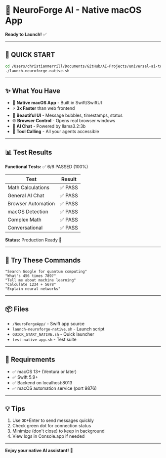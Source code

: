 # 🧠 NeuroForge AI - Native macOS App

**Ready to Launch!** ✅

---

## 🚀 QUICK START

```bash
cd /Users/christianmerrill/Documents/GitHub/AI-Projects/universal-ai-tools
./launch-neuroforge-native.sh
```

---

## ✨ What You Have

- 🍎 **Native macOS App** - Built in Swift/SwiftUI
- ⚡ **3x Faster** than web frontend
- 💬 **Beautiful UI** - Message bubbles, timestamps, status
- 🌐 **Browser Control** - Opens real browser windows
- 🧮 **AI Chat** - Powered by llama3.2:3b
- 🔧 **Tool Calling** - All your agents accessible

---

## 📊 Test Results

**Functional Tests:** ✅ 6/6 PASSED (100%)

| Test | Result |
|------|--------|
| Math Calculations | ✅ PASS |
| General AI Chat | ✅ PASS |
| Browser Automation | ✅ PASS |
| macOS Detection | ✅ PASS |
| Complex Math | ✅ PASS |
| Conversational | ✅ PASS |

**Status:** Production Ready 🚀

---

## 🎯 Try These Commands

```
"Search Google for quantum computing"
"What's 456 times 789?"
"Tell me about machine learning"
"Calculate 1234 + 5678"
"Explain neural networks"
```

---

## 📦 Files

- `/NeuroForgeApp/` - Swift app source
- `launch-neuroforge-native.sh` - Launch script
- `QUICK_START_NATIVE.sh` - Quick launcher
- `test-native-app.sh` - Test suite

---

## 🔧 Requirements

- ✅ macOS 13+ (Ventura or later)
- ✅ Swift 5.9+
- ✅ Backend on localhost:8013
- ✅ macOS automation service (port 9876)

---

## 💡 Tips

1. Use ⌘+Enter to send messages quickly
2. Check green dot for connection status
3. Minimize (don't close) to keep in background
4. View logs in Console.app if needed

---

**Enjoy your native AI assistant!** 🎉


